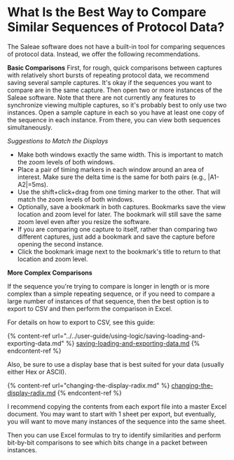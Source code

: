 # What Is the Best Way to Compare Similar Sequences of Protocol Data?

The Saleae software does not have a built-in tool for comparing sequences of protocol data. Instead, we offer the following recommendations.

**Basic Comparisons** First, for rough, quick comparisons between captures with relatively short bursts of repeating protocol data, we recommend saving several sample captures. It's okay if the sequences you want to compare are in the same capture. Then open two or more instances of the Saleae software. Note that there are not currently any features to synchronize viewing multiple captures, so it's probably best to only use two instances. Open a sample capture in each so you have at least one copy of the sequence in each instance. From there, you can view both sequences simultaneously.

_Suggestions to Match the Displays_

* Make both windows exactly the same width. This is important to match the zoom levels of both windows.
* Place a pair of timing markers in each window around an area of interest. Make sure the delta time is the same for both pairs (e.g., |A1-A2|=5ms).
* Use the shift+click+drag from one timing marker to the other. That will match the zoom levels of both windows.
* Optionally, save a bookmark in both captures. Bookmarks save the view location and zoom level for later. The bookmark will still save the same zoom level even after you resize the software.
* If you are comparing one capture to itself, rather than comparing two different captures, just add a bookmark and save the capture before opening the second instance.
* Click the bookmark image next to the bookmark's title to return to that location and zoom level.

**More Complex Comparisons**

If the sequence you're trying to compare is longer in length or is more complex than a simple repeating sequence, or if you need to compare a large number of instances of that sequence, then the best option is to export to CSV and then perform the comparison in Excel.

For details on how to export to CSV, see this guide:

{% content-ref url="../../user-guide/using-logic/saving-loading-and-exporting-data.md" %}
[saving-loading-and-exporting-data.md](../../user-guide/using-logic/saving-loading-and-exporting-data.md)
{% endcontent-ref %}

Also, be sure to use a display base that is best suited for your data (usually either Hex or ASCII).

{% content-ref url="changing-the-display-radix.md" %}
[changing-the-display-radix.md](changing-the-display-radix.md)
{% endcontent-ref %}

I recommend copying the contents from each export file into a master Excel document. You may want to start with 1 sheet per export, but eventually, you will want to move many instances of the sequence into the same sheet.

Then you can use Excel formulas to try to identify similarities and perform bit-by-bit comparisons to see which bits change in a packet between instances.
